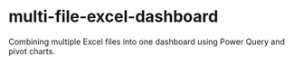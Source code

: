 # multi-file-excel-dashboard
Combining multiple Excel files into one dashboard using Power Query and pivot charts.
